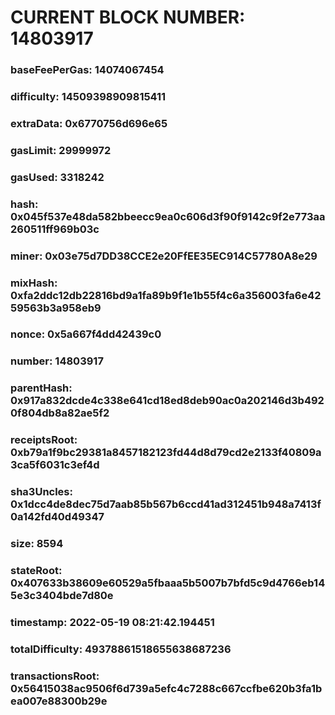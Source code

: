 # CURRENT BLOCK NUMBER: 14803917

### baseFeePerGas: 14074067454
### difficulty: 14509398909815411
### extraData: 0x6770756d696e65
### gasLimit: 29999972
### gasUsed: 3318242
### hash: 0x045f537e48da582bbeecc9ea0c606d3f90f9142c9f2e773aa260511ff969b03c
### miner: 0x03e75d7DD38CCE2e20FfEE35EC914C57780A8e29
### mixHash: 0xfa2ddc12db22816bd9a1fa89b9f1e1b55f4c6a356003fa6e4259563b3a958eb9
### nonce: 0x5a667f4dd42439c0
### number: 14803917
### parentHash: 0x917a832dcde4c338e641cd18ed8deb90ac0a202146d3b4920f804db8a82ae5f2
### receiptsRoot: 0xb79a1f9bc29381a8457182123fd44d8d79cd2e2133f40809a3ca5f6031c3ef4d
### sha3Uncles: 0x1dcc4de8dec75d7aab85b567b6ccd41ad312451b948a7413f0a142fd40d49347
### size: 8594
### stateRoot: 0x407633b38609e60529a5fbaaa5b5007b7bfd5c9d4766eb145e3c3404bde7d80e
### timestamp: 2022-05-19 08:21:42.194451
### totalDifficulty: 49378861518655638687236
### transactionsRoot: 0x56415038ac9506f6d739a5efc4c7288c667ccfbe620b3fa1bea007e88300b29e

